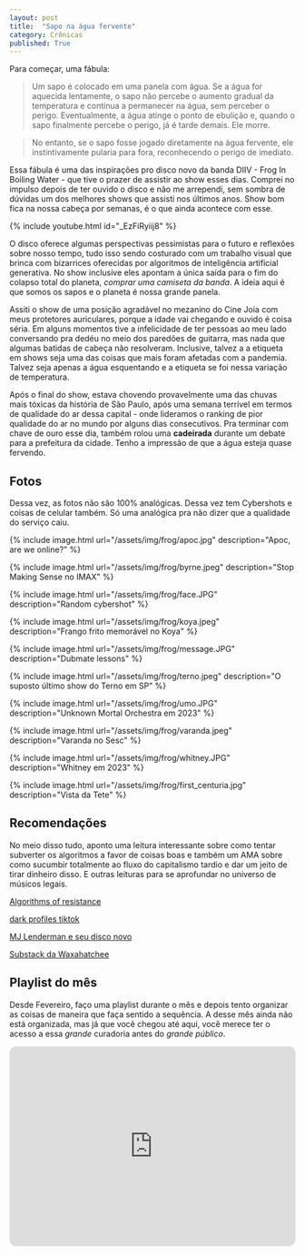 ```yaml
---
layout: post
title:  "Sapo na água fervente"
category: Crônicas
published: True
---
```


Para começar, uma fábula:

> Um sapo é colocado em uma panela com água. Se a água for aquecida lentamente, o sapo não percebe o aumento gradual da temperatura e continua a permanecer na água, sem perceber o perigo. Eventualmente, a água atinge o ponto de ebulição e, quando o sapo finalmente percebe o perigo, já é tarde demais. Ele morre. 

> No entanto, se o sapo fosse jogado diretamente na água fervente, ele instintivamente pularia para fora, reconhecendo o perigo de imediato.

Essa fábula é uma das inspirações pro disco novo da banda DIIV - Frog In Boiling Water - que tive o prazer de assistir ao show esses dias. Comprei no impulso depois de ter ouvido o disco e não me arrependi, sem sombra de dúvidas um dos melhores shows que assisti nos últimos anos. Show bom fica na nossa cabeça por semanas, é o que ainda acontece com esse.

{% include youtube.html id="_EzFiRyiij8" %}

O disco oferece algumas perspectivas pessimistas para o futuro e reflexões sobre nosso tempo, tudo isso sendo costurado com um trabalho visual que brinca com bizarrices oferecidas por algoritmos de inteligência artificial generativa. No show inclusive eles apontam a única saída para o fim do colapso total do planeta, _comprar uma camiseta da banda_. A ideia aqui é que somos os sapos e o planeta é nossa grande panela.

Assiti o show de uma posição agradável no mezanino do Cine Joia com meus protetores auriculares, porque a idade vai chegando e ouvido é coisa séria. Em alguns momentos tive a infelicidade de ter pessoas ao meu lado conversando pra dedéu no meio dos paredões de guitarra, mas nada que algumas batidas de cabeça não resolveram. Inclusive, talvez a a etiqueta em shows seja uma das coisas que mais foram afetadas com a pandemia. Talvez seja apenas a água esquentando e a etiqueta se foi nessa variação de temperatura.

Após o final do show, estava chovendo provavelmente uma das chuvas mais tóxicas da história de São Paulo, após uma semana terrível em termos de qualidade do ar dessa capital - onde lideramos o ranking de pior qualidade do ar no mundo por alguns dias consecutivos. Pra terminar com chave de ouro esse dia, também rolou uma **cadeirada** durante um debate para a prefeitura da cidade. Tenho a impressão de que a água esteja quase fervendo. 


## Fotos

Dessa vez, as fotos não são 100% analógicas. Dessa vez tem Cybershots e coisas de celular também. Só uma analógica pra não dizer que a qualidade do serviço caiu.

{% include image.html url="/assets/img/frog/apoc.jpg" description="Apoc, are we online?" %}

{% include image.html url="/assets/img/frog/byrne.jpeg" description="Stop Making Sense no IMAX" %}

{% include image.html url="/assets/img/frog/face.JPG" description="Random cybershot" %}

{% include image.html url="/assets/img/frog/koya.jpeg" description="Frango frito memorável no Koya" %}

{% include image.html url="/assets/img/frog/message.JPG" description="Dubmate lessons" %}

{% include image.html url="/assets/img/frog/terno.jpeg" description="O suposto último show do Terno em SP" %}

{% include image.html url="/assets/img/frog/umo.JPG" description="Unknown Mortal Orchestra em 2023" %}

{% include image.html url="/assets/img/frog/varanda.jpeg" description="Varanda no Sesc" %}

{% include image.html url="/assets/img/frog/whitney.JPG" description="Whitney em 2023" %}

{% include image.html url="/assets/img/frog/first_centuria.jpg" description="Vista da Tete" %}

## Recomendações

No meio disso tudo, aponto uma leitura interessante sobre como tentar subverter os algoritmos a favor de coisas boas e também um AMA sobre como sucumbir totalmente ao fluxo do capitalismo tardio e dar um jeito de tirar dinheiro disso. E outras leituras para se aprofundar no universo de músicos legais.

[Algorithms of resistance](https://direct.mit.edu/books/oa-monograph/5721/Algorithms-of-ResistanceThe-Everyday-Fight-against)

[dark profiles tiktok](https://www.reddit.com/r/AMABRASIL/comments/1fpa4wx/crio_conte%C3%BAdo_dark_pro_tiktok_ama/)

[MJ Lenderman e seu disco novo](https://www.newyorker.com/magazine/2024/09/09/mj-lenderman-manning-fireworks-music-review)

[Substack da Waxahatchee](https://katiecrutchfield.substack.com/)


## Playlist do mês

Desde Fevereiro, faço uma playlist durante o mês e depois tento organizar as coisas de maneira que faça sentido a sequência. A desse mês ainda não está organizada, mas já que você chegou até aqui, você merece ter o acesso a essa *grande* curadoria antes do *grande público*.

<iframe style="border-radius:12px" src="https://open.spotify.com/embed/playlist/0srPJBLiDuFxMpknpljXEJ?utm_source=generator&theme=0" width="100%" height="352" frameBorder="0" allowfullscreen="" allow="autoplay; clipboard-write; encrypted-media; fullscreen; picture-in-picture" loading="lazy"></iframe>
